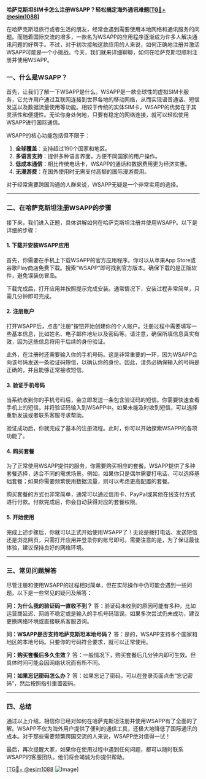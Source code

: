 **哈萨克斯坦SIM卡怎么注册WSAPP？轻松搞定海外通讯难题[[TG💪+ @esim1088](https://t.me/s/esim1088)]**

在哈萨克斯坦旅行或者生活的朋友，经常会遇到需要使用本地网络和通讯服务的问题。而随着国际交流的增多，一款名为WSAPP的应用程序逐渐成为许多人解决通讯问题的好帮手。不过，对于初次接触这款应用的人来说，如何正确地注册并激活WSAPP可能是一个小挑战。今天，我们就来详细聊聊，如何在哈萨克斯坦顺利注册并使用WSAPP。

### 一、什么是WSAPP？

首先，让我们了解一下WSAPP是什么。WSAPP是一款全球性的虚拟SIM卡服务，它允许用户通过互联网连接到世界各地的移动网络，从而实现语音通话、短信发送以及数据流量使用等功能。相较于传统的实体SIM卡，WSAPP的优势在于其灵活性和便捷性。无论你身处何地，只要有稳定的网络连接，就可以轻松使用WSAPP进行国际通信。

WSAPP的核心功能包括但不限于：

1. **全球覆盖**：支持超过190个国家和地区。
2. **多语言支持**：提供多种语言界面，方便不同国家的用户操作。
3. **低成本通信**：相比传统电话卡，WSAPP的通话和数据费用更为经济实惠。
4. **无漫游费**：在国外使用时无需支付高额的国际漫游费用。

对于经常需要跨国沟通的人群来说，WSAPP无疑是一个非常实用的选择。

---

### 二、在哈萨克斯坦注册WSAPP的步骤

接下来，我们进入正题，具体讲解如何在哈萨克斯坦注册并使用WSAPP。以下是详细的步骤：

#### 1. 下载并安装WSAPP应用

首先，你需要在手机上下载WSAPP的官方应用程序。你可以从苹果App Store或谷歌Play商店免费下载。搜索“WSAPP”即可找到官方版本。确保下载的是正版软件，避免误装仿冒品。

下载完成后，打开应用并按照提示完成安装。通常情况下，安装过程非常简单，只需几分钟即可完成。

#### 2. 注册账户

打开WSAPP后，点击“注册”按钮开始创建你的个人账户。注册过程中需要填写一些基本信息，比如姓名、电子邮件地址以及密码等。请注意，确保所填信息真实有效，因为这些信息将用于后续的身份验证。

此外，在注册时还需要输入你的手机号码。这是非常重要的一环，因为WSAPP会向该号码发送一条验证码短信，以确认你的身份。因此，请务必确保输入的号码是正确的，并且能够正常接收短信。

#### 3. 验证手机号码

当系统收到你的手机号码后，会立即发送一条包含验证码的短信。你需要快速查看手机上的短信，并将验证码输入到WSAPP中。如果未能及时收到短信，可以选择重新发送或者联系客服寻求帮助。

验证成功后，你就完成了基本的注册流程。此时，你可以开始探索WSAPP的各项功能了。

#### 4. 购买套餐

为了正常使用WSAPP提供的服务，你需要购买相应的套餐。WSAPP提供了多种套餐选择，适合不同的需求场景。例如，如果你只是偶尔需要打电话，可以选择基础套餐；如果你需要频繁使用数据流量，则可以考虑更高配置的套餐。

购买套餐的方式也非常简单，通常可以通过信用卡、PayPal或其他在线支付方式进行付款。付款完成后，你会自动获得对应的套餐权限。

#### 5. 开始使用

完成上述步骤后，你就可以正式开始使用WSAPP了！无论是拨打电话、发送短信还是浏览网页，只需打开应用并登录你的账号即可。需要注意的是，为了保证最佳体验，建议保持良好的网络环境。

---

### 三、常见问题解答

尽管注册和使用WSAPP的过程相对简单，但在实际操作中仍可能会遇到一些问题。以下是一些常见的疑问及解答：

**问：为什么我的验证码一直收不到？**
答：验证码未收到的原因可能有多种，比如运营商延迟、网络不稳定或是输入的手机号码错误。如果多次尝试仍未成功，建议更换网络环境或直接联系客服咨询。

**问：WSAPP是否支持哈萨克斯坦本地号码？**
答：是的，WSAPP支持多个国家和地区的本地号码。只要你的号码符合要求，就可以正常使用。

**问：购买套餐后多久生效？**
答：一般情况下，购买套餐后几分钟内即可生效。但具体时间可能会因网络状况而有所不同。

**问：如果忘记密码怎么办？**
答：如果忘记了密码，可以在登录页面点击“忘记密码”，然后按照指引重置密码。

---

### 四、总结

通过以上介绍，相信你已经对如何在哈萨克斯坦注册并使用WSAPP有了全面的了解。WSAPP不仅为海外用户提供了便利的通信工具，还极大地降低了国际通讯的成本。对于那些需要频繁跨国交流的人来说，WSAPP绝对值得一试！

最后，再次提醒大家，如果你在使用过程中遇到任何问题，都可以随时联系WSAPP的客服团队。他们将会竭诚为你提供帮助。

[[TG💪+ @esim1088](https://t.me/s/esim1088) ![Image](https://i.postimg.cc/4NQfJmqS/Snipaste-2025-05-13-00-14-12.png)]